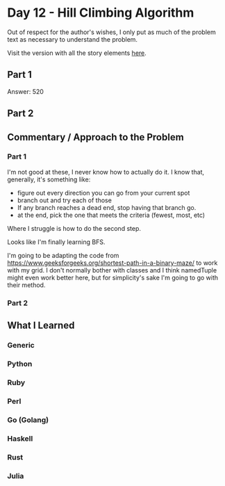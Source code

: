 # Day 12 - Hill Climbing Algorithm

Out of respect for the author's wishes, I only put as much of the problem text as necessary to understand the problem.

Visit the version with all the story elements [here](https://adventofcode.com/2022/day/12).

## Part 1

Answer: 520

## Part 2



## Commentary / Approach to the Problem
### Part 1
I'm not good at these, I never know how to actually do it. I know that, generally, it's something like:

- figure out every direction you can go from your current spot
- branch out and try each of those
- If any branch reaches a dead end, stop having that branch go.
- at the end, pick the one that meets the criteria (fewest, most, etc)

Where I struggle is how to do the second step. 

Looks like I'm finally learning BFS. 

I'm going to be adapting the code from https://www.geeksforgeeks.org/shortest-path-in-a-binary-maze/ to work with my grid. I don't normally bother with classes and I think namedTuple might even work better here, but for simplicity's sake I'm going to go with their method.
### Part 2
## What I Learned

### Generic

### Python

### Ruby

### Perl

### Go (Golang)

### Haskell

### Rust

### Julia
    